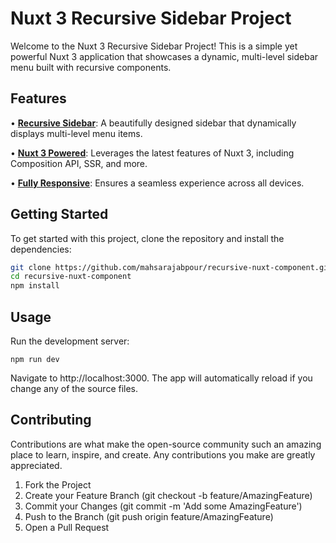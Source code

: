 # Nuxt 3 Recursive Sidebar Project

Welcome to the Nuxt 3 Recursive Sidebar Project! This is a simple yet powerful Nuxt 3 application that showcases a dynamic, multi-level sidebar menu built with recursive components.

## Features

• [**Recursive Sidebar**](https://www.bing.com/search?form=SKPBOT&q=Recursive%20Sidebar): A beautifully designed sidebar that dynamically displays multi-level menu items.

• [**Nuxt 3 Powered**](https://www.bing.com/search?form=SKPBOT&q=Nuxt%203%20Powered): Leverages the latest features of Nuxt 3, including Composition API, SSR, and more.

• [**Fully Responsive**](https://www.bing.com/search?form=SKPBOT&q=Fully%20Responsive): Ensures a seamless experience across all devices.

## Getting Started

To get started with this project, clone the repository and install the dependencies:

```bash
git clone https://github.com/mahsarajabpour/recursive-nuxt-component.git
cd recursive-nuxt-component
npm install
```

## Usage

Run the development server:

```
npm run dev
```

Navigate to http://localhost:3000. The app will automatically reload if you change any of the source files.

## Contributing

Contributions are what make the open-source community such an amazing place to learn, inspire, and create. Any contributions you make are greatly appreciated.

1. Fork the Project
2. Create your Feature Branch (git checkout -b feature/AmazingFeature)
3. Commit your Changes (git commit -m 'Add some AmazingFeature')
4. Push to the Branch (git push origin feature/AmazingFeature)
5. Open a Pull Request
